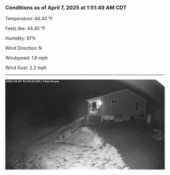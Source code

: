 ### Conditions as of April 7, 2025 at 1:51:49 AM CDT 

Temperature: 44.40 &deg;F

Feels like: 44.40 &deg;F

Humidity: 97%

Wind Direction: N

Windspeed: 1.6 mph

Wind Gust: 2.2 mph

---

<img src="./images/latest.jpeg"/>

